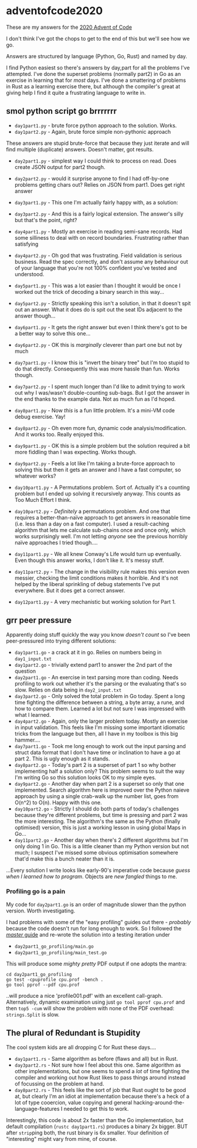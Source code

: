 # adventofcode2020

These are my answers for the [2020 Advent of Code](https://adventofcode.com/2020)

I don't think I've got the chops to get to the end of this but we'll see how we go.

Answers are structured by language (Python, Go, Rust) and named by day.

I find Python easiest so there's answers by day,part for all the problems I've attempted.
I've done the superset problems (normally part2) in Go as an exercise in learning that for _most_ days.
I've done a smattering of problems in Rust as a learning exercise there, but although the compiler's great at giving help I find it quite a frustrating language to write in.

## smol python script go brrrrrrr

  * `day1part1.py` - brute force python approach to the solution. Works.
  * `day1part2.py` - Again, brute force simple non-pythonic approach

These answers are stupid brute-force that because they just iterate and
will find multiple (duplicate) answers. Doesn't matter, got results.

  * `day2part1.py` - simplest way I could think to process on read. Does create JSON output for part2 though.
  * `day2part2.py` - would it surprise anyone to find I had off-by-one problems getting chars out? Relies on JSON from part1. Does get right answer

  * `day3part1.py` - This one I'm actually fairly happy with, as a solution:
  * `day3part2.py` - And this is a fairly logical extension. The answer's silly but that's the point, right?
  * `day4part1.py` - Mostly an exercise in reading semi-sane records. Had some silliness to deal with on record boundaries. Frustrating rather than satisfying
  * `day4part2.py` - Oh god that was frustrating. Field validation is serious business. Read the spec correctly, and don't assume any behaviour out of your language that you're not 100% confident you've tested and understood.
  * `day5part1.py` - This was a lot easier than I thought it would be once I worked out the trick of decoding a binary search in this way...
  * `day5part2.py` - Strictly speaking this isn't a solution, in that it doesn't spit out an answer. What it does do is spit out the seat IDs adjacent to the answer though...
  * `day6part1.py` - It gets the right answer but even I think there's got to be a better way to solve this one...
  * `day6part2.py` - OK this is _marginally_ cleverer than part one but not by much
  * `day7part1.py` - I know this is "invert the binary tree" but I'm too stupid to do that directly. Consequently this was more hassle than fun. Works though.
  * `day7part2.py` - I spent much longer than I'd like to admit trying to work out why I was/wasn't double-counting sub-bags. But I got the answer in the end thanks to the example data. Not as much fun as I'd hoped.
  * `day8part1.py` - Now *this* is a fun little problem. It's a mini-VM code debug exercise. Yay!
  * `day8part2.py` - Oh even more fun, dynamic code analysis/modification. And it works too. Really enjoyed this.
  * `day9part1.py` - OK this is a simple problem but the solution required a bit more fiddling than I was expecting. Works though.
  * `day9part2.py` - Feels a lot like I'm taking a brute-force approach to solving this but then it gets an answer and I have a fast computer, so whatever works?
  * `day10part1.py` - A Permutations problem. Sort of. Actually it's a counting problem but I ended up solving it recursively anyway. This counts as Too Much Effort I think.
  * `day10part2.py` - *Definitely* a permutations problem. And one that requires a better-than-naïve approach to get answers in reasonable time (i.e. less than a day on a fast computer). I used a result-caching algorithm that lets me calculate sub-chains once and once only, which works surprisingly well. I'm not letting _anyone_ see the previous horribly naïve approaches I tried though....
  * `day11part1.py` - We all knew Conway's Life would turn up eventually. Even though this answer works, I don't like it. It's messy stuff.
  * `day11part2.py` - The change in the visibility rule makes this version even messier, checking the limit conditions makes it horrible. And it's not helped by the liberal sprinkling of debug statements I've put everywhere. But it does get a correct answer.
  * `day12part1.py` - A very mechanistic but working solution for Part 1. 

## grr peer pressure

Apparently doing stuff quickly the way you know _doesn't count_ so I've been
peer-pressured into trying different solutions:

  * `day1part1.go` - a crack at it in go. Relies on numbers being in `day1_input.txt`
  * `day1part2.go` - trivially extend part1 to answer the 2nd part of the question
  * `day2part1.go` - An exercise in text parsing more than coding. Needs profiling to work out whether it's the parsing or the evaluating that's so slow. Relies on data being in `day2_input.txt`
  * `day3part2.go` - Only solved the total problem in Go today. Spent a long time fighting the difference between a string, a byte array, a rune, and how to compare them. Learned a lot but not sure I was impressed with what I learned.
  * `day4part2.go` - Again, only the larger problem today. Mostly an exercise in input validation. This feels like I'm missing some important idiomatic tricks from the language but then, all I have in my toolbox is this big hammer....
  * `day7part1.go` - Took me long enough to work out the input parsing and struct data format that I don't have time or inclination to have a go at part 2. This is ugly enough as it stands.
  * `day8part2.go` - Today's part 2 is a superset of part 1 so why bother implementing half a solution only? This problem seems to suit the way I'm writing Go so this solution looks OK to my simple eyes.
  * `day9part2.go` - Another day when part 2 is a superset so only that one implemented. Search algorithm here is improved over the Python naieve approach by using a single crab-walk up the number list, goes from O(n^2) to O(n). Happy with this one.
  * `day10part2.go` - Strictly I should do both parts of today's challenges because they're different problems, but time is pressing and part 2 was the more interesting. The algorithm's the same as the Python (finally optimised) version, this is just a working lesson in
  using global Maps in Go...
  * `day11part2.go` - Another day when there's 2 different algorithms but I'm only doing 1 in Go. This is a little cleaner than my Python version but not much; I suspect I've missed some obvious optimisation somewhere that'd make this a bunch neater than it is.

...Every solution I write looks like early-90's imperative code because _guess when
I learned how to program_. Objects are _new fangled_ things to me.

### Profiling go is a pain

My code for `day2part1.go` is an order of magnitude slower than the python version. Worth investigating.

I had problems with some of the "easy profiling" guides out there - _probably_ because
the code doesn't run for long enough to work. So I followed the [*master* guide](https://golangdocs.com/profiling-in-golang) and re-wrote the solution into a testing iteration under
  * `day2part1_go_profiling/main.go`
  * `day2part1_go_profiling/main_test.go`

This will produce some _mighty pretty_ PDF output if one adopts the mantra:

```
cd day2part1_go_profiling
go test -cpuprofile cpu.prof -bench .
go tool pprof --pdf cpu.prof
```

..will produce a nice 'profile001.pdf' with an excellent call-graph. Alternatively,
dynamic examination using just `go tool pprof cpu.prof` and then `top5 -cum` will show
the problem with none of the PDF overhead: `strings.Split` is slow.

## The plural of Redundant is Stupidity

The cool system kids are all dropping C for Rust these days....

  * `day1part1.rs` - Same algorithm as before (flaws and all) but in Rust.
  * `day3part2.rs` - Not sure how I feel about this one. Same algorithm as other implementations, but one seems to spend a _lot_ of time fighting the compiler and working out how Rust likes to pass things around instead of focussing on the problem at hand.
  * `day8part2.rs` - This feels like the sort of job that Rust ought to be good at, but clearly I'm an idiot at implementation because there's a heck of a lot of type cooercion, value copying and general hacking-around-the-language-features I needed to get this to work.

Interestingly, this code is about 2x faster than the Go implementation, but default
compilation (`rustc day1part1.rs`) produces a binary 2x bigger. BUT after `strip`ping both,
the rust binary is 6x smaller. Your definition of "interesting" might vary from mine, of course.

